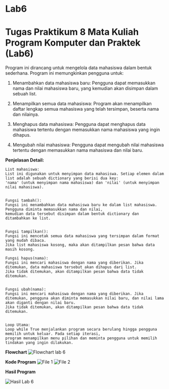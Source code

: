 # Lab6
Tugas Praktikum 8 Mata Kuliah Program Komputer dan Praktek (Lab6)
===========================================================================================================

Program ini dirancang untuk mengelola data mahasiswa dalam bentuk sederhana. Program ini memungkinkan pengguna untuk:

1. Menambahkan data mahasiswa baru: Pengguna dapat memasukkan nama dan nilai mahasiswa baru, yang kemudian akan disimpan dalam sebuah list.


2. Menampilkan semua data mahasiswa: Program akan menampilkan daftar lengkap semua mahasiswa yang telah tersimpan, beserta nama dan nilainya.


3. Menghapus data mahasiswa: Pengguna dapat menghapus data mahasiswa tertentu dengan memasukkan nama mahasiswa yang ingin dihapus.


4. Mengubah nilai mahasiswa: Pengguna dapat mengubah nilai mahasiswa tertentu dengan memasukkan nama mahasiswa dan nilai baru.

**Penjelasan Detail:**

    List mahasiswa: 
    List ini digunakan untuk menyimpan data mahasiswa. Setiap elemen dalam list adalah sebuah dictionary yang berisi dua key: 
    'nama' (untuk menyimpan nama mahasiswa) dan 'nilai' (untuk menyimpan nilai mahasiswa).


    Fungsi tambah(): 
    Fungsi ini menambahkan data mahasiswa baru ke dalam list mahasiswa. Pengguna diminta memasukkan nama dan nilai, 
    kemudian data tersebut disimpan dalam bentuk dictionary dan ditambahkan ke list.


    Fungsi tampilkan(): 
    Fungsi ini mencetak semua data mahasiswa yang tersimpan dalam format yang mudah dibaca. 
    Jika list mahasiswa kosong, maka akan ditampilkan pesan bahwa data masih kosong.

    Fungsi hapus(nama): 
    Fungsi ini mencari mahasiswa dengan nama yang diberikan. Jika ditemukan, data mahasiswa tersebut akan dihapus dari list. 
    Jika tidak ditemukan, akan ditampilkan pesan bahwa data tidak ditemukan.


    Fungsi ubah(nama): 
    Fungsi ini mencari mahasiswa dengan nama yang diberikan. Jika ditemukan, pengguna akan diminta memasukkan nilai baru, dan nilai lama akan diganti dengan nilai baru. 
    Jika tidak ditemukan, akan ditampilkan pesan bahwa data tidak ditemukan.


    Loop Utama: 
    Loop while True menjalankan program secara berulang hingga pengguna memilih untuk keluar. Pada setiap iterasi, 
    program menampilkan menu pilihan dan meminta pengguna untuk memilih tindakan yang ingin dilakukan.


**Flowchart**
![Flowchart lab 6](https://github.com/user-attachments/assets/0926f5a1-2c69-4e22-ab5c-a28f6c0d1a9a)


**Kode Program**
![File 1](https://github.com/user-attachments/assets/c9b2bb7d-cf40-42d1-bb05-ae5b77ff4fbf)
![File 2](https://github.com/user-attachments/assets/e4629d76-e327-4848-929d-712bc542d2ee)





**Hasil Program**


![Hasil Lab 6](https://github.com/user-attachments/assets/2bd5f4a1-cabf-4193-aae5-888d1c1c89bb)


